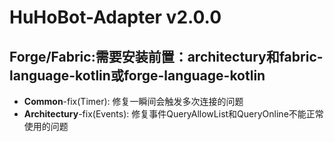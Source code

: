 # HuHoBot-Adapter v2.0.0
## Forge/Fabric:需要安装前置：architectury和fabric-language-kotlin或forge-language-kotlin

- **Common**-fix(Timer): 修复一瞬间会触发多次连接的问题
- **Architectury**-fix(Events): 修复事件QueryAllowList和QueryOnline不能正常使用的问题

